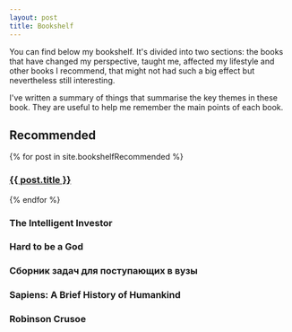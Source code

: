 ```yaml
---
layout: post
title: Bookshelf
---
```


You can find below my bookshelf. It's divided into two sections: the books that have changed my perspective, taught me, affected my lifestyle and other books I recommend, that might not had such a big effect but nevertheless still interesting.

I've written a summary of things that summarise the key themes in these book. They are useful to help me remember the main points of each book.

## Recommended

{% for post in site.bookshelfRecommended %}

<h3><a href="{{ post.url }}">{{ post.title }}</a></h3>

{% endfor %}

<h3>The Intelligent Investor</h3>
<h3>Hard to be a God</h3>
<h3>Сборник задач для поступающих в вузы</h3>
<h3>Sapiens: A Brief History of Humankind</h3>
<h3>Robinson Crusoe</h3>
